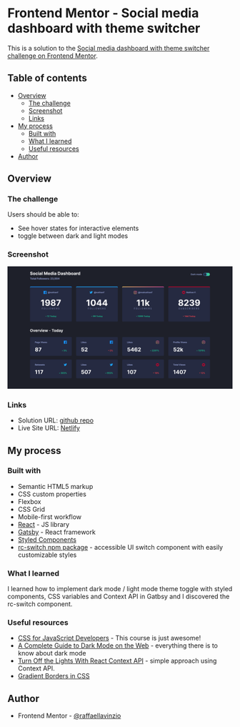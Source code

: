 # Frontend Mentor - Social media dashboard with theme switcher

This is a solution to the [Social media dashboard with theme switcher challenge on Frontend Mentor](https://www.frontendmentor.io/challenges/social-media-dashboard-with-theme-switcher-6oY8ozp_H). 

## Table of contents

- [Overview](#overview)
  - [The challenge](#the-challenge)
  - [Screenshot](#screenshot)
  - [Links](#links)
- [My process](#my-process)
  - [Built with](#built-with)
  - [What I learned](#what-i-learned)
  - [Useful resources](#useful-resources)
- [Author](#author)

## Overview

### The challenge

Users should be able to:

- See hover states for interactive elements
- toggle between dark and light modes

### Screenshot

![screenshot](./src/images/screenshot.png)

### Links

- Solution URL: [github repo](https://github.com/raffaellavinzio/social-media-dashboard-with-theme-switcher)
- Live Site URL: [Netlify](https://social-media-dashboard-with-dark-light-themes.netlify.app/)

## My process

### Built with

- Semantic HTML5 markup
- CSS custom properties
- Flexbox
- CSS Grid
- Mobile-first workflow
- [React](https://reactjs.org/) - JS library
- [Gatsby](https://gatsbyjs.org/) - React framework
- [Styled Components](https://styled-components.com/) 
- [rc-switch npm package](https://www.npmjs.com/package/rc-switch) - accessible UI switch component with easily customizable styles 

### What I learned

I learned how to implement dark mode / light mode theme toggle with styled components, CSS variables and Context API in Gatbsy and I discovered the rc-switch component. 

### Useful resources

- [CSS for JavaScript Developers](https://css-for-js.dev/) - This course is just awesome! 
- [A Complete Guide to Dark Mode on the Web](https://css-tricks.com/a-complete-guide-to-dark-mode-on-the-web/) - everything there is to know about dark mode
- [Turn Off the Lights With React Context API](https://www.codewithlinda.com/blog/dark-mode-with-react-context/) - simple approach using Context API.
- [Gradient Borders in CSS](https://css-tricks.com/gradient-borders-in-css/)


## Author

- Frontend Mentor - [@raffaellavinzio](https://www.frontendmentor.io/profile/raffaellavinzio)
